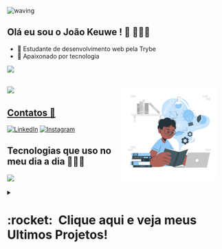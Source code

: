 ![waving](https://capsule-render.vercel.app/api?type=waving&height=200&text=JoãoKeuwe%20&fontAlignY=40&color=gradient)

## Olá eu sou o João Keuwe ! 👋 👨🏾‍💻 

 - 🌱 Estudante de desenvolvimento web pela Trybe<br>
 - 🔭 Apaixonado por tecnologia 

<div>
 <a href="https://github.com/joaokeuwe">
<img height = "200em" src= "https://github-readme-stats.vercel.app/api?username=JoaoKeuwe&show_icons=true&theme=radical&include_all_commits=true&count_private=true"/>

</div>
 
 ## 
 
 <img height="200em" src="https://github-readme-stats.vercel.app/api/top-langs/?username=JoaoKeuwe&layout=compact&langs_count=7&theme=radical"/> 
 
 <img align='right' height='220' style="margin-right:17px" src='programmer.png.webp' alt='Programmer'>

<br>

## Contatos 📲

[![LinkedIn][2.2]][2] [![Instagram][3.2]][3]

[2.2]: https://s4.uupload.ir/files/linkedin_amwn.png
[3.2]: https://s4.uupload.ir/files/instagram_6djz.png
[4.2]: https://s4.uupload.ir/files/telegram_q47u.png

[2]: https://www.linkedin.com/in/joaokeuwe/
[3]: https://www.instagram.com/joao_keuwe

## Tecnologias que uso no meu dia a dia 👨🏾‍💻
<p>
<a href="https://skillicons.dev">
 <img src="https://skillicons.dev/icons?i=js,typescript,html,css,react,nodejs,mysql,mongodb,redux,bootstrap,docker,vscode,heroku,powershell,bash,linux,git,github&perline=9"/>
 </a>
</p>
<details close="true">
<summary><h1>:rocket: &nbsp;Clique aqui e veja meus Ultimos Projetos!</h1></summary>

 <h1>
  
- [Keuwe Tunes](https://eclectic-muffin-2469c4.netlify.app/) 
- [Landing page Starbucks](https://joaokeuwe.github.io/landingPage-starbucks/)
- [Landing page Tesla](https://joaokeuwe.github.io/Landing-Page-Tesla/)
- [Trybe warts](https://joaokeuwe.github.io/Project-Trybe-Warts/) 
- [Hora Do Dia](https://joaokeuwe.github.io/Hora-do-dia.github.io/) 
- [Primeiro-Forms](https://joaokeuwe.github.io/primeiro-forms.github.io/?)
  
</h1>

</details>


